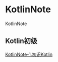 # KotlinNote

KotlinNote

## Kotlin初级



[KotlinNote-1.初识Kotlin](https://github.com/Hankkin/KotlinNote/blob/master/Kotlin%E5%88%9D%E7%BA%A7/KotlinNote-1.%E5%88%9D%E8%AF%86Kotlin.md)
